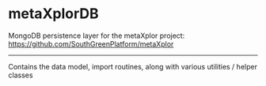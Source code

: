 # metaXplorDB
MongoDB persistence layer for the metaXplor project: https://github.com/SouthGreenPlatform/metaXplor

---

Contains the data model, import routines, along with various utilities / helper classes